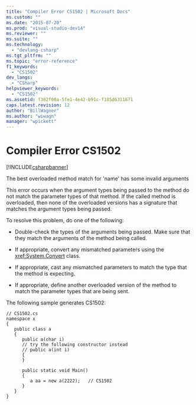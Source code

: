 ```yaml
---
title: "Compiler Error CS1502 | Microsoft Docs"
ms.custom: ""
ms.date: "2015-07-20"
ms.prod: "visual-studio-dev14"
ms.reviewer: ""
ms.suite: ""
ms.technology: 
  - "devlang-csharp"
ms.tgt_pltfrm: ""
ms.topic: "error-reference"
f1_keywords: 
  - "CS1502"
dev_langs: 
  - "CSharp"
helpviewer_keywords: 
  - "CS1502"
ms.assetid: f302f00a-5fe1-4e42-b91c-f185d6311671
caps.latest.revision: 12
author: "BillWagner"
ms.author: "wiwagn"
manager: "wpickett"
---
```

# Compiler Error CS1502
[!INCLUDE[csharpbanner](../../../csharp/includes/csharpbanner.md)]

The best overloaded method match for 'name' has some invalid arguments  
  
 This error occurs when the argument types being passed to the method do not match the parameter types of that method. If the called method is overloaded, then none of the overloaded versions has a signature that matches the argument types being passed.  
  
 To resolve this problem, do one of the following:  
  
-   Double-check the types of the arguments being passed. Make sure that they match the arguments of the method being called.  
  
-   If appropriate, convert any mismatched parameters using the <xref:System.Convert> class.  
  
-   If appropriate, cast any mismatched parameters to match the type that the method is expecting.  
  
-   If appropriate, define another overloaded version of the method to match the parameter types that are being sent.  
  
 The following sample generates CS1502:  
  
```  
// CS1502.cs  
namespace x  
{  
   public class a  
   {  
      public a(char i)  
      // try the following constructor instead  
      // public a(int i)  
      {  
      }  
  
      public static void Main()  
      {  
         a aa = new a(2222);   // CS1502  
      }  
   }  
}  
```